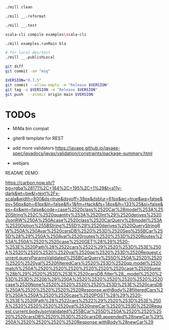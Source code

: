 
```sh

./mill clean

./mill __.reformat

./mill __.test

scala-cli compile examples\scala-cli

./mill examples.runMain bla

# for local dev/test
./mill __.publishLocal

git diff
git commit -am "msg"

$VERSION="0.7.5"
git commit --allow-empty -m "Release $VERSION"
git tag -a $VERSION -m "Release $VERSION"
git push  --atomic origin main $VERSION


```

# TODOs

- MiMa bin compat

- giter8 template for REST
- add more validators https://javaee.github.io/javaee-spec/javadocs/javax/validation/constraints/package-summary.html
- webjars


README DEMO:

https://carbon.now.sh/?bg=rgba%28171%2C+184%2C+195%2C+1%29&t=a11y-dark&wt=bw&l=text%2Fx-scala&width=800&ds=true&dsyoff=38px&dsblur=61px&wc=true&wa=false&pv=56px&ph=61px&ln=false&fl=1&fm=Hack&fs=14px&lh=133%25&si=false&es=4x&wm=false&code=case%2520class%2520Car%28model%253A%2520String%252C%2520quantity%253A%2520Int%29%2520derives%2520JsonRW%250A%250Acase%2520class%2520CarQuery%28model%253A%2520Option%255BString%255D%29%2520derives%2520QueryStringRW%250A%250Avar%2520carsDB%2520%253D%2520Seq%255BCar%255D%28%29%250A%250Aval%2520routes%2520%253D%2520Routes%253A%250A%2520%2520case%2520GET%28%29%2520-%253E%2520Path%28%2522cars%2522%29%2520%253D%253E%250A%2520%2520%2520%2520val%2520qp%2520%253D%2520Request.current.queryParamsValidated%255BCarQuery%255D%250A%2520%2520%2520%2520val%2520filteredCars%2520%253D%2520qp.model%2520match%250A%2520%2520%2520%2520%2520%2520case%2520Some%28b%29%2520%253D%253E%2520carsDB.filter%28_.model%2520%253D%253D%2520b%29%250A%2520%2520%2520%2520%2520%2520case%2520None%2520%2520%2520%2520%253D%253E%2520carsDB%250A%2520%2520%2520%2520Response.withBody%28filteredCars%29%250A%250A%2520%2520case%2520POST%28%29%2520-%253E%2520Path%28%2522cars%2522%29%2520%253D%253E%250A%2520%2520%2520%2520val%2520newCar%2520%253D%2520Request.current.bodyJsonValidated%255BCar%255D%250A%2520%2520%2520%2520carsDB%2520%253D%2520carsDB.appended%28newCar%29%250A%2520%2520%2520%2520Response.withBody%28newCar%29

